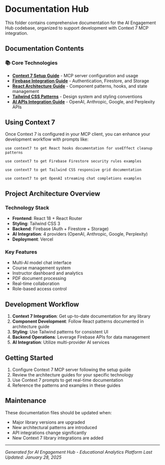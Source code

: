 # Documentation Hub

This folder contains comprehensive documentation for the AI Engagement Hub codebase, organized to support development with Context 7 MCP integration.

## Documentation Contents

### 📚 Core Technologies

- **[Context 7 Setup Guide](./context7-setup.md)** - MCP server configuration and usage
- **[Firebase Integration Guide](./firebase-integration-guide.md)** - Authentication, Firestore, and Storage
- **[React Architecture Guide](./react-architecture-guide.md)** - Component patterns, hooks, and state management
- **[Tailwind CSS Patterns](./tailwind-css-patterns.md)** - Design system and styling conventions
- **[AI APIs Integration Guide](./ai-apis-integration-guide.md)** - OpenAI, Anthropic, Google, and Perplexity APIs

## Using Context 7

Once Context 7 is configured in your MCP client, you can enhance your development workflow with prompts like:

```
use context7 to get React hooks documentation for useEffect cleanup patterns

use context7 to get Firebase Firestore security rules examples

use context7 to get Tailwind CSS responsive grid documentation

use context7 to get OpenAI streaming chat completions examples
```

## Project Architecture Overview

### Technology Stack
- **Frontend**: React 18 + React Router
- **Styling**: Tailwind CSS 3
- **Backend**: Firebase (Auth + Firestore + Storage)
- **AI Integration**: 4 providers (OpenAI, Anthropic, Google, Perplexity)
- **Deployment**: Vercel

### Key Features
- Multi-AI model chat interface
- Course management system
- Instructor dashboard and analytics
- PDF document processing
- Real-time collaboration
- Role-based access control

## Development Workflow

1. **Context 7 Integration**: Get up-to-date documentation for any library
2. **Component Development**: Follow React patterns documented in architecture guide
3. **Styling**: Use Tailwind patterns for consistent UI
4. **Backend Operations**: Leverage Firebase APIs for data management
5. **AI Integration**: Utilize multi-provider AI services

## Getting Started

1. Configure Context 7 MCP server following the setup guide
2. Review the architecture guides for your specific technology
3. Use Context 7 prompts to get real-time documentation
4. Reference the patterns and examples in these guides

## Maintenance

These documentation files should be updated when:
- Major library versions are upgraded
- New architectural patterns are introduced
- API integrations change significantly
- New Context 7 library integrations are added

---

*Generated for AI Engagement Hub - Educational Analytics Platform*
*Last Updated: January 28, 2025*